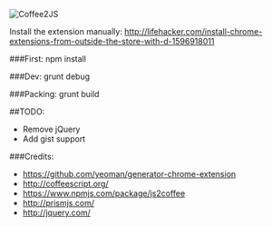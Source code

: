 
![Coffee2JS](http://fs1.directupload.net/images/150629/oa66pgxd.gif)

Install the extension manually: http://lifehacker.com/install-chrome-extensions-from-outside-the-store-with-d-1596918011

###First: 
npm install

###Dev: 
grunt debug

###Packing:
grunt build


##TODO:
- Remove jQuery
- Add gist support


###Credits:
- https://github.com/yeoman/generator-chrome-extension
- http://coffeescript.org/
- https://www.npmjs.com/package/js2coffee
- http://prismjs.com/
- http://jquery.com/

